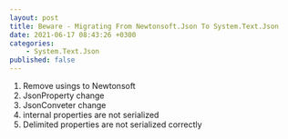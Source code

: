 ```yaml
---
layout: post
title: Beware - Migrating From Newtonsoft.Json To System.Text.Json
date: 2021-06-17 08:43:26 +0300
categories:
    - System.Text.Json
published: false
---
```

1. Remove usings to Newtonsoft
2. JsonProperty change
3. JsonConveter change
4. internal properties are not serialized
5. Delimited properties are not serialized correctly

